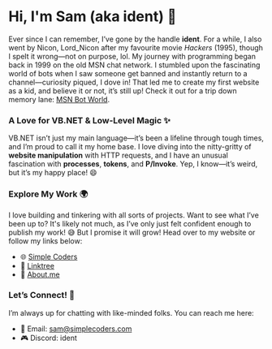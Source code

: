 # Hi, I'm Sam (aka ident) 👋

Ever since I can remember, I’ve gone by the handle **ident**. For a while, I also went by Nicon, Lord_Nicon after my favourite movie *Hackers* (1995), though I spelt it wrong—not on purpose, lol. My journey with programming began back in 1999 on the old MSN chat network. I stumbled upon the fascinating world of bots when I saw someone get banned and instantly return to a channel—curiosity piqued, I dove in! That led me to create my first website as a kid, and believe it or not, it’s still up! Check it out for a trip down memory lane: [MSN Bot World](https://www.geocities.ws/myths_bot_world/MSNBOTPAGE.html).

### A Love for VB.NET & Low-Level Magic ✨
VB.NET isn’t just my main language—it’s been a lifeline through tough times, and I’m proud to call it my home base. I love diving into the nitty-gritty of **website manipulation** with HTTP requests, and I have an unusual fascination with **processes**, **tokens**, and **P/Invoke**. Yep, I know—it’s weird, but it’s my happy place! 😄

### Explore My Work 🌍
I love building and tinkering with all sorts of projects. Want to see what I’ve been up to? It's likely not much, as I’ve only just felt confident enough to publish my work! 😅 But I promise it will grow! Head over to my website or follow my links below:

- 🌐 [Simple Coders](https://simplecoders.com)
- 🌳 [Linktree](https://linktr.ee/1d3nt)
- 📖 [About.me](https://about.me/samclarke/getstarted)

### Let’s Connect! 🌟
I’m always up for chatting with like-minded folks. You can reach me here:

- 📧 Email: sam@simplecoders.com
- 🎮 Discord: ident

